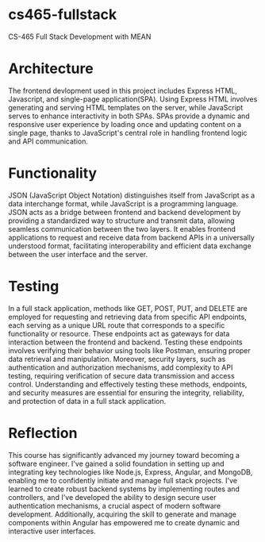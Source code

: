 # cs465-fullstack
CS-465 Full Stack Development with MEAN

# Architecture
The frontend devlopment used in this project includes Express HTML, Javascript, and single-page application(SPA). Using Express HTML involves generating and serving HTML templates on the server, while JavaScript serves to enhance interactivity in both SPAs. SPAs provide a dynamic and responsive user experience by loading once and updating content on a single page, thanks to JavaScript's central role in handling frontend logic and API communication. 

# Functionality
JSON (JavaScript Object Notation) distinguishes itself from JavaScript as a data interchange format, while JavaScript is a programming language. JSON acts as a bridge between frontend and backend development by providing a standardized way to structure and transmit data, allowing seamless communication between the two layers. It enables frontend applications to request and receive data from backend APIs in a universally understood format, facilitating interoperability and efficient data exchange between the user interface and the server.

# Testing
In a full stack application, methods like GET, POST, PUT, and DELETE are employed for requesting and retrieving data from specific API endpoints, each serving as a unique URL route that corresponds to a specific functionality or resource. These endpoints act as gateways for data interaction between the frontend and backend. Testing these endpoints involves verifying their behavior using tools like Postman, ensuring proper data retrieval and manipulation. Moreover, security layers, such as authentication and authorization mechanisms, add complexity to API testing, requiring verification of secure data transmission and access control. Understanding and effectively testing these methods, endpoints, and security measures are essential for ensuring the integrity, reliability, and protection of data in a full stack application.

# Reflection
This course has significantly advanced my journey toward becoming a software engineer. I've gained a solid foundation in setting up and integrating key technologies like Node.js, Express, Angular, and MongoDB, enabling me to confidently initiate and manage full stack projects. I've learned to create robust backend systems by implementing routes and controllers, and I've developed the ability to design secure user authentication mechanisms, a crucial aspect of modern software development. Additionally, acquiring the skill to generate and manage components within Angular has empowered me to create dynamic and interactive user interfaces.
